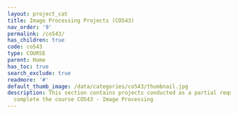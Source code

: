 ```yaml
---
layout: project_cat
title: Image Processing Projects (CO543)
nav_order: '9'
permalink: /co543/
has_children: true
code: co543
type: COURSE
parent: Home
has_toc: true
search_exclude: true
readmore: '#'
default_thumb_image: /data/categories/co543/thumbnail.jpg
description: This section contains projects conducted as a partial requirement to
  complete the course CO543 - Image Processing
---
```

